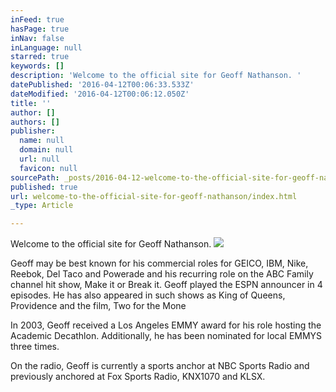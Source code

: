 ```yaml
---
inFeed: true
hasPage: true
inNav: false
inLanguage: null
starred: true
keywords: []
description: 'Welcome to the official site for Geoff Nathanson. '
datePublished: '2016-04-12T00:06:33.533Z'
dateModified: '2016-04-12T00:06:12.050Z'
title: ''
author: []
authors: []
publisher:
  name: null
  domain: null
  url: null
  favicon: null
sourcePath: _posts/2016-04-12-welcome-to-the-official-site-for-geoff-nathanson.md
published: true
url: welcome-to-the-official-site-for-geoff-nathanson/index.html
_type: Article

---
```

Welcome to the official site for Geoff Nathanson. ![](https://the-grid-user-content.s3-us-west-2.amazonaws.com/9581f563-bb85-4b4c-8011-234e0d4e4654.jpg)

Geoff may be best known for his commercial roles for GEICO, IBM, Nike, Reebok, Del Taco and Powerade and his recurring role on the ABC Family 
channel hit show, Make it or Break it. Geoff played the ESPN announcer in 4
episodes. He has also appeared in such shows as King of Queens, Providence and the film, Two for the Mone

In 2003, Geoff received a Los Angeles EMMY award for his role hosting the Academic Decathlon. Additionally, he has been nominated 
for local EMMYS three times.

On the radio, Geoff is currently a sports anchor at NBC Sports Radio 
and previously anchored at Fox Sports Radio, KNX1070 and KLSX.